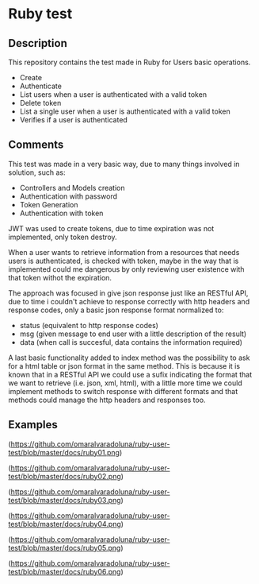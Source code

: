 # Ruby test

## Description

This repository contains the test made in Ruby for Users basic operations.

- Create
- Authenticate
- List users when a user is authenticated with a valid token
- Delete token
- List a single user when a user is authenticated with a valid token
- Verifies if a user is authenticated

## Comments

This test was made in a very basic way, due to many things involved in solution, such as:
- Controllers and Models creation
- Authentication with password
- Token Generation
- Authentication with token

JWT was used to create tokens, due to time expiration was not implemented, only token destroy.

When a user wants to retrieve information from a resources that needs users is authenticated, is checked with token, maybe in the way that is implemented could me dangerous by only reviewing user existence with that token withot the expiration. 

The approach was focused in give json response just like an RESTful API, due to time i couldn't achieve to response correctly with http headers and response codes, only a basic json response format normalized to:

- status (equivalent to http response codes)
- msg (given message to end user with a little description of the result)
- data (when call is succesful, data contains the information required)

A last basic functionality added to index method was the possibility to ask for a html table or json format in the same method. This is because it is known that in a RESTful API we could use a sufix indicating the format that we want to retrieve (i.e. json, xml, html), with a little more time we could implement methods to switch response with different formats and that methods could manage the http headers and responses too.

## Examples

(https://github.com/omaralvaradoluna/ruby-user-test/blob/master/docs/ruby01.png)

(https://github.com/omaralvaradoluna/ruby-user-test/blob/master/docs/ruby02.png)

(https://github.com/omaralvaradoluna/ruby-user-test/blob/master/docs/ruby03.png)

(https://github.com/omaralvaradoluna/ruby-user-test/blob/master/docs/ruby04.png)

(https://github.com/omaralvaradoluna/ruby-user-test/blob/master/docs/ruby05.png)

(https://github.com/omaralvaradoluna/ruby-user-test/blob/master/docs/ruby06.png)
